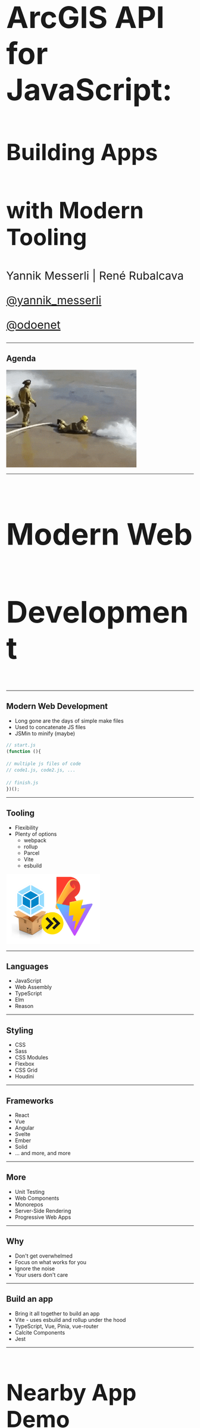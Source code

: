 <!-- .slide: data-background="../img/2022/dev-summit/bg-1.png" data-background-size="cover -->
<h1 style="text-align: left; font-size: 80px;">ArcGIS API for JavaScript:</h1>
<h2 style="text-align: left; font-size: 60px;">Building Apps</h2>
<h2 style="text-align: left; font-size: 60px;">with Modern Tooling</h2>
<p style="text-align: left; font-size: 30px;">Yannik Messerli | René Rubalcava</p>
<p style="text-align: left; font-size: 30px;"><a href="https://twitter.com/yannik_messerli">@yannik_messerli</a></p>
<p style="text-align: left; font-size: 30px;"><a href="https://twitter.com/odoenet">@odoenet</a></p>

---

<!-- .slide: data-auto-animate data-background="../img/2022/dev-summit/bg-3.png" -->
## Agenda

<img src="./images/firehose.gif" alt="Agenda">

---

<!-- .slide: data-auto-animate data-background="../img/2022/dev-summit/bg-5.png" -->

<h2 style="text-align: left; font-size: 80px;">Modern Web</h2>
<h2 style="text-align: left; font-size: 80px;">Development</h2>

---

<!-- .slide: data-auto-animate data-background="../img/2022/dev-summit/bg-2.png" -->
## Modern Web Development

* Long gone are the days of simple make files
* Used to concatenate JS files
* JSMin to minify (maybe)

```js
// start.js
(function (){

// multiple js files of code
// code1.js, code2.js, ...

// finish.js
})();
```

---

<!-- .slide: data-auto-animate data-background="../img/2022/dev-summit/bg-2.png" -->
## Tooling

* Flexibility
* Plenty of options
  * webpack
  * rollup
  * Parcel
  * Vite
  * esbuild

<img src="./images/build-tool-logos.png" height="50%" width="50%" alt="Build Tools">

---

<!-- .slide: data-auto-animate data-background="../img/2022/dev-summit/bg-2.png" -->
## Languages

* JavaScript
* Web Assembly
* TypeScript
* Elm
* Reason

---

<!-- .slide: data-auto-animate data-background="../img/2022/dev-summit/bg-2.png" -->
## Styling

* CSS
* Sass
* CSS Modules
* Flexbox
* CSS Grid
* Houdini

---

<!-- .slide: data-auto-animate data-background="../img/2022/dev-summit/bg-2.png" -->
## Frameworks

* React
* Vue
* Angular
* Svelte
* Ember
* Solid
* ... and more, and more

---

<!-- .slide: data-auto-animate data-background="../img/2022/dev-summit/bg-2.png" -->
## More

* Unit Testing
* Web Components
* Monorepos
* Server-Side Rendering
* Progressive Web Apps

---

<!-- .slide: data-auto-animate data-background="../img/2022/dev-summit/bg-2.png" -->
## Why

* Don't get overwhelmed
* Focus on what works for you
* Ignore the noise
* Your users don't care

---

<!-- .slide: data-auto-animate data-background="../img/2022/dev-summit/bg-2.png" -->
## Build an app

* Bring it all together to build an app
* Vite - uses esbuild and rollup under the hood
* TypeScript, Vue, Pinia, vue-router
* Calcite Components
* Jest

---

<!-- .slide: data-auto-animate data-background="../img/2022/dev-summit/bg-4.png" -->

<h2 style="text-align: left; font-size: 60px;">Nearby App Demo</h2>
<p style="text-align: left; font-size: 30px;"><a href="https://github.com/odoe/nearby-app">github.com/odoe/nearby-app</a></p>

---

<!-- .slide: data-auto-animate data-background="../img/2022/dev-summit/bg-2.png" -->
## Design

<img src="./images/atomic-design-app-dev.png" height="80%" width="80%" alt="Atomic Design">

---

<!-- .slide: data-auto-animate data-background="../img/2022/dev-summit/bg-2.png" -->
## Vite Config

```ts
// vite.config.ts
import { defineConfig } from 'vite'
import vue from '@vitejs/plugin-vue'
export default defineConfig({
  plugins: [
    vue({
      template: {
        compilerOptions: {
          isCustomElement: (tag) => tag.includes('calcite-'),
        },
      },
    }),
  ],
})
```

---

<!-- .slide: data-auto-animate data-background="../img/2022/dev-summit/bg-2.png" -->

## Routing

* vue-router
  * Lazy load assets

---

<!-- .slide: data-auto-animate data-background="../img/2022/dev-summit/bg-2.png" -->

## Authentication and API Keys

* OAuth
  - Useful if using _private_ content
* API Key
  - Using platform basemaps and/or location services
* Cannot use both together

---

<!-- .slide: data-auto-animate data-background="../img/2022/dev-summit/bg-2.png" -->

## Authentication and API Keys

* Use Environment Variables

```js
// supported in most build tools
config.apiKey = process.env.API_KEY

// vite uses import.meta
config.apiKey = import.meta.env.VITE_API_KEY
```

* Please do not check in keys to git

---

<!-- .slide: data-auto-animate data-background="../img/2022/dev-summit/bg-2.png" -->

## Demo

<img src="./images/nearby-app-home.png" height="25%" width="25%" alt="Nearby App Home">
<img src="./images/nearby-app-map.png" height="25%" width="25%" alt="Nearby App Map">

---

<!-- .slide: data-auto-animate data-background="../img/2022/dev-summit/bg-2.png" -->
### **Where can I get more info?**

- SDK Documentation
- Esri-related training and webinars
- ArcGIS Blogs
- GeoNet, StackExchange, etc.

---

<!-- .slide: data-auto-animate data-background="../img/2022/dev-summit/bg-8.png" -->

---

<!-- .slide: data-auto-animate data-background="../img/2022/dev-summit/2021-feedback.jpg" -->